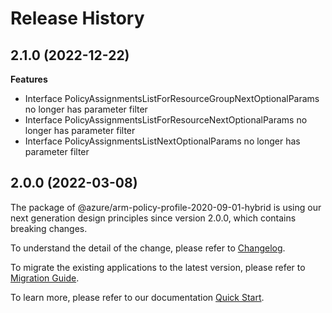 # Release History
    
## 2.1.0 (2022-12-22)
    
**Features**

  - Interface PolicyAssignmentsListForResourceGroupNextOptionalParams no longer has parameter filter
  - Interface PolicyAssignmentsListForResourceNextOptionalParams no longer has parameter filter
  - Interface PolicyAssignmentsListNextOptionalParams no longer has parameter filter
    
    
## 2.0.0 (2022-03-08)

The package of @azure/arm-policy-profile-2020-09-01-hybrid is using our next generation design principles since version 2.0.0, which contains breaking changes.

To understand the detail of the change, please refer to [Changelog](https://aka.ms/js-track2-changelog).

To migrate the existing applications to the latest version, please refer to [Migration Guide](https://aka.ms/js-track2-migration-guide).

To learn more, please refer to our documentation [Quick Start](https://aka.ms/js-track2-quickstart).
